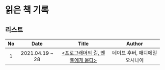 # 읽은 책 기록
## 리스트
|No|Date|Title|Author|
|:---:|:---:|:---:|:---:|
|1|2021.04.19 ~ 28|[<프로그래머의 길, 멘토에게 묻다>](https://velog.io/@sibiwol12/프로그래머의-길-멘토에게-묻다)|데이브 후버, 애디에일 오시나이|
  
